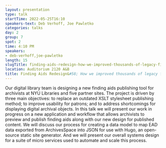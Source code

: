 ```yaml
---
layout: presentation
type: talk 
startTime: 2022-05-25T16:10
speakers-text: Deb Verhoff, Joe Pawletko
categories: talks
day: 2
group: 7
spot: 2
time: 4:10 PM
speakers:
- deb-verhoff,joe-pawletko
length: 15
slugTitle: finding-aids-redesign-how-we-improved-thousands-of-legacy-finding-aids-and-upgraded-a-20-year-old-web-publishing-process
location: Auditorium 2120 A&B
title: Finding Aids Redesign&#58; How we improved thousands of legacy finding aids and upgraded a 20 year old web publishing process
---
```

Our digital library team is designing a new finding aids publishing tool for archivists at NYU Libraries and five partner sites. The project is driven by three main objectives: to replace an outdated XSLT stylesheet publishing method; to improve usability for patrons; and to address shortcomings for displaying digital archival objects. In this talk we will present our work in progress on a new application and workflow that allows archivists to preview and publish finding aids along with our new design for published content. We will discuss our process for creating a data model to map EAD data exported from ArchivesSpace into JSON for use with Hugo, an open-source static site generator. And we will present our overall systems design for a suite of micro services used to automate and scale this process.